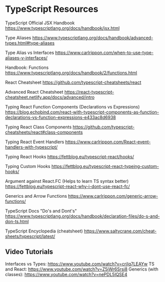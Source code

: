# TypeScript Resources

TypeScript Official JSX Handbook
https://www.typescriptlang.org/docs/handbook/jsx.html

Type Aliases
https://www.typescriptlang.org/docs/handbook/advanced-types.html#type-aliases

Type Alias vs Interfaces
https://www.carlrippon.com/when-to-use-type-aliases-v-interfaces/

Handbook: Functions
https://www.typescriptlang.org/docs/handbook/2/functions.html

React Cheatsheet
https://github.com/typescript-cheatsheets/react

Advanced React Cheatsheet
https://react-typescript-cheatsheet.netlify.app/docs/advanced/intro

Typing React Function Components (Declarations vs Expressions)
https://blog.echobind.com/react-with-typescript-components-as-function-declarations-vs-function-expressions-e433ac8d6938

Typing React Class Components
https://github.com/typescript-cheatsheets/react#class-components

Typing React Event Handlers
https://www.carlrippon.com/React-event-handlers-with-typescript/

Typing React Hooks
https://fettblog.eu/typescript-react/hooks/

Typing Custom Hooks
https://fettblog.eu/typescript-react-typeing-custom-hooks/

Argument against React.FC (Helps to learn TS syntax better)
https://fettblog.eu/typescript-react-why-i-dont-use-react-fc/

Generics and Arrow Functions
https://www.carlrippon.com/generic-arrow-functions/

TypeScript Docs "Do's and Dont's"
https://www.typescriptlang.org/docs/handbook/declaration-files/do-s-and-don-ts.html

TypeScript Encyclopedia (cheatsheet)
https://www.saltycrane.com/cheat-sheets/typescript/latest/

## Video Tutorials

Interfaces vs Types: https://www.youtube.com/watch?v=crjIq7LEAYw
TS and React: https://www.youtube.com/watch?v=Z5iWr6Srsj8
Generics (with classes): https://www.youtube.com/watch?v=nePDL5lQSE4
